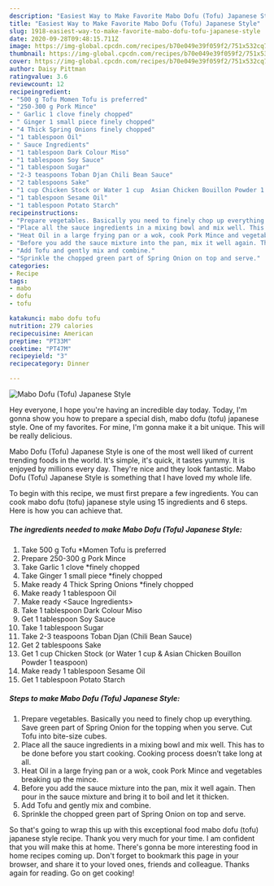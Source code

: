 ```yaml
---
description: "Easiest Way to Make Favorite Mabo Dofu (Tofu) Japanese Style"
title: "Easiest Way to Make Favorite Mabo Dofu (Tofu) Japanese Style"
slug: 1918-easiest-way-to-make-favorite-mabo-dofu-tofu-japanese-style
date: 2020-09-28T09:48:15.711Z
image: https://img-global.cpcdn.com/recipes/b70e049e39f059f2/751x532cq70/mabo-dofu-tofu-japanese-style-recipe-main-photo.jpg
thumbnail: https://img-global.cpcdn.com/recipes/b70e049e39f059f2/751x532cq70/mabo-dofu-tofu-japanese-style-recipe-main-photo.jpg
cover: https://img-global.cpcdn.com/recipes/b70e049e39f059f2/751x532cq70/mabo-dofu-tofu-japanese-style-recipe-main-photo.jpg
author: Daisy Pittman
ratingvalue: 3.6
reviewcount: 12
recipeingredient:
- "500 g Tofu Momen Tofu is preferred"
- "250-300 g Pork Mince"
- " Garlic 1 clove finely chopped"
- " Ginger 1 small piece finely chopped"
- "4 Thick Spring Onions finely chopped"
- "1 tablespoon Oil"
- " Sauce Ingredients"
- "1 tablespoon Dark Colour Miso"
- "1 tablespoon Soy Sauce"
- "1 tablespoon Sugar"
- "2-3 teaspoons Toban Djan Chili Bean Sauce"
- "2 tablespoons Sake"
- "1 cup Chicken Stock or Water 1 cup  Asian Chicken Bouillon Powder 1 teaspoon"
- "1 tablespoon Sesame Oil"
- "1 tablespoon Potato Starch"
recipeinstructions:
- "Prepare vegetables. Basically you need to finely chop up everything. Save green part of Spring Onion for the topping when you serve. Cut Tofu into bite-size cubes."
- "Place all the sauce ingredients in a mixing bowl and mix well. This has to be done before you start cooking. Cooking process doesn’t take long at all."
- "Heat Oil in a large frying pan or a wok, cook Pork Mince and vegetables breaking up the mince."
- "Before you add the sauce mixture into the pan, mix it well again. Then pour in the sauce mixture and bring it to boil and let it thicken."
- "Add Tofu and gently mix and combine."
- "Sprinkle the chopped green part of Spring Onion on top and serve."
categories:
- Recipe
tags:
- mabo
- dofu
- tofu

katakunci: mabo dofu tofu 
nutrition: 279 calories
recipecuisine: American
preptime: "PT33M"
cooktime: "PT47M"
recipeyield: "3"
recipecategory: Dinner

---
```



![Mabo Dofu (Tofu) Japanese Style](https://img-global.cpcdn.com/recipes/b70e049e39f059f2/751x532cq70/mabo-dofu-tofu-japanese-style-recipe-main-photo.jpg)

Hey everyone, I hope you're having an incredible day today. Today, I'm gonna show you how to prepare a special dish, mabo dofu (tofu) japanese style. One of my favorites. For mine, I'm gonna make it a bit unique. This will be really delicious.

Mabo Dofu (Tofu) Japanese Style is one of the most well liked of current trending foods in the world. It's simple, it's quick, it tastes yummy. It is enjoyed by millions every day. They're nice and they look fantastic. Mabo Dofu (Tofu) Japanese Style is something that I have loved my whole life.




To begin with this recipe, we must first prepare a few ingredients. You can cook mabo dofu (tofu) japanese style using 15 ingredients and 6 steps. Here is how you can achieve that.

<!--inarticleads1-->

##### The ingredients needed to make Mabo Dofu (Tofu) Japanese Style:

1. Take 500 g Tofu *Momen Tofu is preferred
1. Prepare 250-300 g Pork Mince
1. Take  Garlic 1 clove *finely chopped
1. Take  Ginger 1 small piece *finely chopped
1. Make ready 4 Thick Spring Onions *finely chopped
1. Make ready 1 tablespoon Oil
1. Make ready  &lt;Sauce Ingredients&gt;
1. Take 1 tablespoon Dark Colour Miso
1. Get 1 tablespoon Soy Sauce
1. Take 1 tablespoon Sugar
1. Take 2-3 teaspoons Toban Djan (Chili Bean Sauce)
1. Get 2 tablespoons Sake
1. Get 1 cup Chicken Stock (or Water 1 cup &amp; Asian Chicken Bouillon Powder 1 teaspoon)
1. Make ready 1 tablespoon Sesame Oil
1. Get 1 tablespoon Potato Starch




<!--inarticleads2-->

##### Steps to make Mabo Dofu (Tofu) Japanese Style:

1. Prepare vegetables. Basically you need to finely chop up everything. Save green part of Spring Onion for the topping when you serve. Cut Tofu into bite-size cubes.
1. Place all the sauce ingredients in a mixing bowl and mix well. This has to be done before you start cooking. Cooking process doesn’t take long at all.
1. Heat Oil in a large frying pan or a wok, cook Pork Mince and vegetables breaking up the mince.
1. Before you add the sauce mixture into the pan, mix it well again. Then pour in the sauce mixture and bring it to boil and let it thicken.
1. Add Tofu and gently mix and combine.
1. Sprinkle the chopped green part of Spring Onion on top and serve.




So that's going to wrap this up with this exceptional food mabo dofu (tofu) japanese style recipe. Thank you very much for your time. I am confident that you will make this at home. There's gonna be more interesting food in home recipes coming up. Don't forget to bookmark this page in your browser, and share it to your loved ones, friends and colleague. Thanks again for reading. Go on get cooking!

